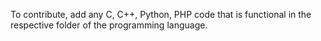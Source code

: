 To contribute, add any C, C++, Python, PHP code that is functional in the respective folder of the programming language.
